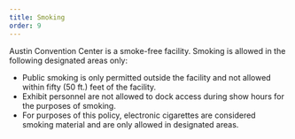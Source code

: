 ```yaml
---
title: Smoking
order: 9
---
```


Austin Convention Center is a smoke-free facility. Smoking is allowed in the following designated areas only:                            

- Public smoking is only permitted outside the facility and not allowed within fifty (50 ft.) feet of the facility.
- Exhibit personnel are not allowed to dock access during show hours for the purposes of smoking.   
- For purposes of this policy, electronic cigarettes are considered smoking material and are only allowed in designated areas.
